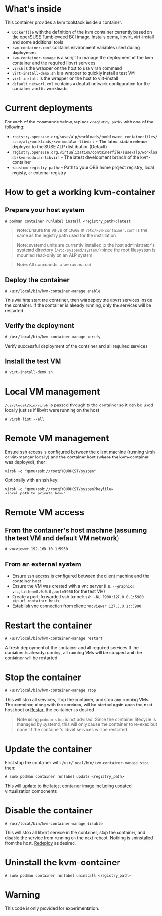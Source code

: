 # What's inside

This container provides a kvm toolstack inside a container.

* `Dockerfile` with the definition of the kvm container
currently based on the openSUSE Tumbleweed BCI image.
Installs qemu, libvirt, virt-install and some additional tools
* `kvm-container.conf` contains environment variables used during deployment
* `kvm-container-manage` is a script to manage the deployment of the kvm container and the required libvirt services
* `virsh` is the wrapper on the host to use virsh command
* `virt-install-demo.sh` is a wrapper to quickly install a test VM
* `virt-install` is the wrapper on the host to virt-install
* `default_network.xml` contains a deafult network configuration for the container and its workloads

# Current deployments

For each of the commands below, replace `<registry_path>` with one of the following:

* `registry.opensuse.org/suse/alp/workloads/tumbleweed_containerfiles/suse/alp/workloads/kvm-modular-libvirt` - The latest stable release deployed to the SUSE ALP distribution (Default)
* `registry.opensuse.org/virtualization/containerfile/suse/alp/workloads/kvm-modular-libvirt` - The latest development branch of the kvm-container
* `<custom-registry-path>` - Path to your OBS home project registry, local registy, or external registry

# How to get a working kvm-container

## Prepare your host system
```
# podman container runlabel install <registry_path>:latest
```
> Note: Ensure the value of `IMAGE` in `/etc/kvm-container.conf` is the same as the registry path used for the installation

> Note: systemd units are currently installed to the host administrator's systemd directory (`/etc/systemd/system/`) since the root filesystem is mounted read-only on an ALP system

> Note: All commands to be run as root

## Deploy the container

```
# /usr/local/bin/kvm-container-manage enable
```
This will first start the container, then will deploy the libvirt services inside the container.
If the container is already running, only the services will be restarted

## Verify the deployment

```
# /usr/local/bin/kvm-container-manage verify
```
Verify successful deployment of the container and all required services

## Install the test VM

```
# virt-install-demo.sh
```

# Local VM management
`/usr/local/bin/virsh` is passed through to the container so it can be used locally just as if libvirt were running on the host
```
# virsh list --all
```

# Remote VM management
Ensure ssh access is configured between the client machine (running virsh or virt-manger locally) and the container host (where the kvm-container was deployed), then:
```
virsh -c "qemu+ssh://root@YOURHOST/system"
```
Optionally with an ssh key:
```
virsh -c "qemu+ssh://root@YOURHOST/system?keyfile=<local_path_to_private_key>"
```

# Remote VM access 

## From the container's host machine (assuming the test VM and default VM network)
```
# vncviewer 192.168.10.1:5950
```

## From an external system
* Ensure ssh access is configured between the client machine and the container host
* Ensure the VM was created with a vnc server (i.e. `--graphics vnc,listen=0.0.0.0,port=5950` for the test VM)
* Create a port-forwarded ssh tunnel: `ssh -NL 5900:127.0.0.1:5900 <ip_of_container_host>`
* Establish vnc connection from client: `vncviewer 127.0.0.1::5900`

# Restart the container

```
# /usr/local/bin/kvm-container-manage restart
```
A fresh deployment of the container and all required services
If the container is already running, all running VMs will be stopped and the container will be restarted
 
# Stop the container
```
# /usr/local/bin/kvm-container-manage stop
```
This will stop all services, stop the container, and stop any running VMs. The container, along with the services, will be started again upon the next host boot or [Restart](README.md#restart-the-container) the container as desired
> Note using `podman stop` is not advised. Since the container lifecycle is managed by systemd, this will only cause the container to re-exec but none of the container's libvirt services will be restarted

# Update the container
First stop the container with `/usr/local/bin/kvm-container-manage stop`, then: 
```
# sudo podman container runlabel update <registry_path>
```
This will update to the latest container image including updated virtualization components

# Disable the container
```
# /usr/local/bin/kvm-container-manage disable
```
This will stop all libvirt service in the container, stop the container, and disable the service from running on the next reboot. Nothing is uninstalled from the host. [Redeploy](README.md#deploy-the-container) as desired. 

# Uninstall the kvm-container
```
# sudo podman container runlabel uninstall <registry_path>
```

# Warning

This code is only provided for experimentation.
